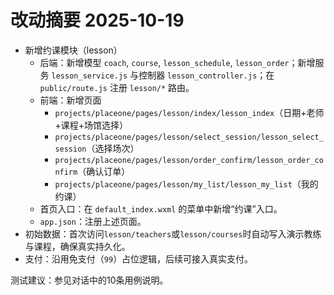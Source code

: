 # 改动摘要 2025-10-19

- 新增约课模块（lesson）
  - 后端：新增模型 `coach`, `course`, `lesson_schedule`, `lesson_order`；新增服务 `lesson_service.js` 与控制器 `lesson_controller.js`；在 `public/route.js` 注册 `lesson/*` 路由。
  - 前端：新增页面
    - `projects/placeone/pages/lesson/index/lesson_index`（日期+老师+课程+场馆选择）
    - `projects/placeone/pages/lesson/select_session/lesson_select_session`（选择场次）
    - `projects/placeone/pages/lesson/order_confirm/lesson_order_confirm`（确认订单）
    - `projects/placeone/pages/lesson/my_list/lesson_my_list`（我的约课）
  - 首页入口：在 `default_index.wxml` 的菜单中新增“约课”入口。
  - `app.json`：注册上述页面。
- 初始数据：首次访问`lesson/teachers`或`lesson/courses`时自动写入演示教练与课程，确保真实持久化。
- 支付：沿用免支付（`99`）占位逻辑，后续可接入真实支付。

测试建议：参见对话中的10条用例说明。
